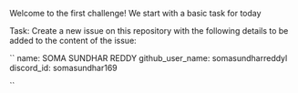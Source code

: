 Welcome to the first challenge! We start with a basic task for today

Task: 
Create a new issue on this repository with the following details to be added to the content of the issue:

``
name: SOMA SUNDHAR REDDY
github_user_name: somasundharreddyl
discord_id: somasundhar169

``
